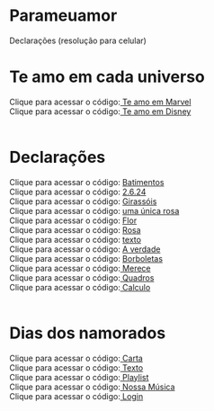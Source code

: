 # Parameuamor
 Declarações (resolução para celular)

<h1>Te amo em cada universo</h1>
Clique para acessar o código:<a href="https://nivelton.github.io/Parameuamor/Te amo em Marvel/Capa.html" target="_blank"> Te amo em Marvel</a>
<br>
Clique para acessar o código:<a href="https://nivelton.github.io/Parameuamor/Te amo em Disney/Capa.html" target="_blank"> Te amo em Disney</a>
<br>
<br>
<h1>Declarações</h1>
Clique para acessar o código: <a href="https://nivelton.github.io/Parameuamor/Declarações/Batimentos.html" target="_blank"> Batimentos</a>
<br>
Clique para acessar o código: <a href="https://nivelton.github.io/Parameuamor/Declarações/2.6.24.html" target="_blank"> 2.6.24</a>
<br>
Clique para acessar o código: <a href="https://nivelton.github.io/Parameuamor/Declarações/Girassóis.html" target="_blank"> Girassóis</a>
<br>
Clique para acessar o código: <a href="https://nivelton.github.io/Parameuamor/Declarações/rosa no copo.html" target="_blank"> uma única rosa</a>
<br>
Clique para acessar o código: <a href="https://nivelton.github.io/Parameuamor/Declarações/Flor.html" target="_blank"> Flor</a>
<br>
Clique para acessar o código: <a href="https://nivelton.github.io/Parameuamor/Declarações/Rosa.html" target="_blank"> Rosa</a>
<br>
Clique para acessar o código: <a href="https://nivelton.github.io/Parameuamor/Declarações/texto.html" target="_blank"> texto</a>
<br>
Clique para acessar o código: <a href="https://nivelton.github.io/Parameuamor/Declarações/A verdade.html" target="_blank"> A verdade</a>
<br>
Clique para acessar o código: <a href="https://nivelton.github.io/Parameuamor/Declarações/Borboletas.html" target="_blank"> Borboletas</a>
<br>
Clique para acessar o código:<a href="https://nivelton.github.io/Parameuamor/Declarações/Merece.html" target="_blank"> Merece</a>
<br>
Clique para acessar o código:<a href="https://nivelton.github.io/Parameuamor/Declarações/Quadros.html" target="_blank"> Quadros</a>
<br>
Clique para acessar o código:<a href="https://nivelton.github.io/Parameuamor/Declarações/Calculo.html" target="_blank"> Calculo</a>
<br>
<br>
<h1>Dias dos namorados</h1>
Clique para acessar o código:<a href="https://nivelton.github.io/Parameuamor/Declarações/Coração.html" target="_blank"> Carta</a>
<br>
Clique para acessar o código:<a href="https://nivelton.github.io/Parameuamor/Declarações/TextoDN.html" target="_blank"> Texto</a>
<br>
Clique para acessar o código:<a href="https://nivelton.github.io/Parameuamor/Sitefoto/untitled.html" target="_blank"> Playlist</a>
<br>
Clique para acessar o código:<a href="https://nivelton.github.io/Parameuamor/música/Música.html" target="_blank"> Nossa Música</a>
<br>
Clique para acessar o código:<a href="https://nivelton.github.io/Parameuamor/site/Index.html" target="_blank"> Login</a>
<br>